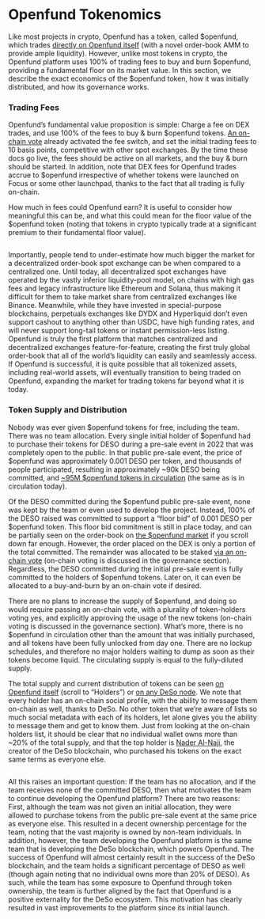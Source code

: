 # Openfund Tokenomics

Like most projects in crypto, Openfund has a token, called $openfund, which trades [directly on Openfund itself](https://openfund.com/trade/openfund) (with a novel order-book AMM to provide ample liquidity). However, unlike most tokens in crypto, the Openfund platform uses 100% of trading fees to buy and burn $openfund, providing a fundamental floor on its market value. In this section, we describe the exact economics of the $openfund token, how it was initially distributed, and how its governance works.

### Trading Fees

Openfund’s fundamental value proposition is simple: Charge a fee on DEX trades, and use 100% of the fees to buy & burn $openfund tokens. [An on-chain vote](https://openfund.com/d/openfund?proposalId=0f304260bab6a3ff12ed2d54ae2d17ffd012005feb5a53ea529b22878a15ea5a) already activated the fee switch, and set the initial trading fees to 10 basis points, competitive with other spot exchanges. By the time these docs go live, the fees should be active on all markets, and the buy & burn should be started. In addition, note that DEX fees for Openfund trades accrue to $openfund irrespective of whether tokens were launched on Focus or some other launchpad, thanks to the fact that all trading is fully on-chain.

How much in fees could Openfund earn? It is useful to consider how meaningful this can be, and what this could mean for the floor value of the $openfund token (noting that tokens in crypto typically trade at a significant premium to their fundamental floor value).

<figure><img src="https://lh7-rt.googleusercontent.com/docsz/AD_4nXfwVcRkaWUPRIGlkwPjHSZ_eBQvdKBMtBFoFNYx5aU1OUAW84effs4QBPvCET7tPSL_yYuW1-WGxTna-hzvDuzLnRVKjrUOkY8pVXbYKl2vb2mnkklUlPoVVr9jq3F47QFpBV-B?key=mP6OxBf72TMpy8OjbBFZFR5I" alt=""><figcaption></figcaption></figure>

Importantly, people tend to under-estimate how much bigger the market for a decentralized order-book spot exchange can be when compared to a centralized one. Until today, all decentralized spot exchanges have operated by the vastly inferior liquidity-pool model, on chains with high gas fees and legacy infrastructure like Ethereum and Solana, thus making it difficult for them to take market share from centralized exchanges like Binance. Meanwhile, while they have invested in special-purpose blockchains, perpetuals exchanges like DYDX and Hyperliquid don’t even support cashout to anything other than USDC, have high funding rates, and will never support long-tail tokens or instant permission-less listing. Openfund is truly the first platform that matches centralized and decentralized exchanges feature-for-feature, creating the first truly global order-book that all of the world’s liquidity can easily and seamlessly access. If Openfund is successful, it is quite possible that all tokenized assets, including real-world assets, will eventually transition to being traded on Openfund, expanding the market for trading tokens far beyond what it is today.

### Token Supply and Distribution

Nobody was ever given $openfund tokens for free, including the team. There was no team allocation. Every single initial holder of $openfund had to purchase their tokens for DESO during a pre-sale event in 2022 that was completely open to the public. In that public pre-sale event, the price of $openfund was approximately 0.001 DESO per token, and thousands of people participated, resulting in approximately \~90k DESO being committed, and [\~95M $openfund tokens in circulation](https://openfund.com/d/openfund) (the same as is in circulation today).

Of the DESO committed during the $openfund public pre-sale event, none was kept by the team or even used to develop the project. Instead, 100% of the DESO raised was committed to support a “floor bid” of 0.001 DESO per $openfund token. This floor bid commitment is still in place today, and can be partially seen on the order-book on [the $openfund market](https://openfund.com/trade/openfund) if you scroll down far enough. However, the order placed on the DEX is only a portion of the total committed. The remainder was allocated to be staked [via an on-chain vote](https://openfund.com/d/openfund?proposalId=bf43bafd6c8980e5dc6c36eaa79d6c3b4b664c913e959d3eab2e1198e9ba2682) (on-chain voting is discussed in the governance section). Regardless, the DESO committed during the initial pre-sale event is fully committed to the holders of $openfund tokens. Later on, it can even be allocated to a buy-and-burn by an on-chain vote if desired.

There are no plans to increase the supply of $openfund, and doing so would require passing an on-chain vote, with a plurality of token-holders voting yes, and explicitly approving the usage of the new tokens (on-chain voting is discussed in the governance section). What’s more, there is no $openfund in circulation other than the amount that was initially purchased, and all tokens have been fully unlocked from day one. There are no lockup schedules, and therefore no major holders waiting to dump as soon as their tokens become liquid. The circulating supply is equal to the fully-diluted supply.

The total supply and current distribution of tokens can be seen [on Openfund itself](https://openfund.com/d/openfund) (scroll to “Holders”) or [on any DeSo node](https://node.deso.org/u/openfund?feedTab=Following\&tab=dao). We note that every holder has an on-chain social profile, with the ability to message them on-chain as well, thanks to DeSo. No other token that we’re aware of lists so much social metadata with each of its holders, let alone gives you the ability to message them and get to know them. Just from looking at the on-chain holders list, it should be clear that no individual wallet owns more than \~20% of the total supply, and that the top holder is [Nader Al-Naji](https://www.linkedin.com/in/nader-al-naji-86b14a3a), the creator of the DeSo blockchain, who purchased his tokens on the exact same terms as everyone else.

<figure><img src="https://lh7-rt.googleusercontent.com/docsz/AD_4nXdhkN5PVXJo1OtIFZGp0PmLaO16K2ZpbH6UfjBnAwRcGUiOe_sDm-iTk7I7Yy_x-8CHHDri9-v5mTpgV6COqwMPtfbm7bd_fQoAuFVUH6Bm0J-6Ppi7HAgafMIitLLVmiJpOrvzPg?key=mP6OxBf72TMpy8OjbBFZFR5I" alt=""><figcaption></figcaption></figure>

All this raises an important question: If the team has no allocation, and if the team receives none of the committed DESO, then what motivates the team to continue developing the Openfund platform? There are two reasons: First, although the team was not given an initial allocation, they were allowed to purchase tokens from the public pre-sale event at the same price as everyone else. This resulted in a decent ownership percentage for the team, noting that the vast majority is owned by non-team individuals. In addition, however, the team developing the Openfund platform is the same team that is developing the DeSo blockchain, which powers Openfund. The success of Openfund will almost certainly result in the success of the DeSo blockchain, and the team holds a significant percentage of DESO as well (though again noting that no individual owns more than 20% of DESO). As such, while the team has some exposure to Openfund through token ownership, the team is further aligned by the fact that Openfund is a positive externality for the DeSo ecosystem. This motivation has clearly resulted in vast improvements to the platform since its initial launch.
